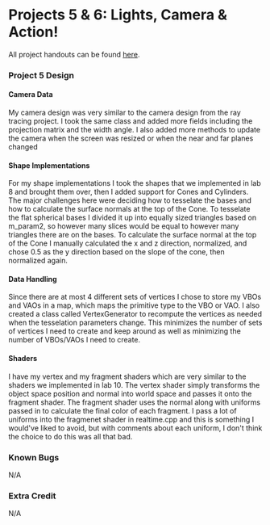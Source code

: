 # Projects 5 & 6: Lights, Camera & Action!

All project handouts can be found [here](https://cs1230.graphics/projects).


### Project 5 Design

#### Camera Data
My camera design was very similar to the camera design from the ray tracing project. I took the same class and added more fields including the projection matrix and the width angle. I also added more methods to update the camera when the screen was resized or when the near and far planes changed

#### Shape Implementations
For my shape implementations I took the shapes that we implemented in lab 8 and brought them over, then I added support for Cones and Cylinders. The major challenges here were deciding how to tesselate the bases and how to calculate the surface normals at the top of the Cone. To tesselate the flat spherical bases I divided it up into equally sized triangles based on m_param2, so however many slices would be equal to however many triangles there are on the bases. To calculate the surface normal at the top of the Cone I manually calculated the x and z direction, normalized, and chose 0.5 as the y direction based on the slope of the cone, then normalized again.

#### Data Handling
Since there are at most 4 different sets of vertices I chose to store my VBOs and VAOs in a map, which maps the primitive type to the VBO or VAO. I also created a class called VertexGenerator to recompute the vertices as needed when the tesselation parameters change. This minimizes the number of sets of vertices I need to create and keep around as well as minimizing the number of VBOs/VAOs I need to create.

#### Shaders
I have my vertex and my fragment shaders which are very similar to the shaders we implemented in lab 10. The vertex shader simply transforms the object space position and normal into world space and passes it onto the fragment shader. The fragment shader uses the normal along with uniforms passed in to calculate the final color of each fragment. I pass a lot of uniforms into the fragmenet shader in realtime.cpp and this is something I would've liked to avoid, but with comments about each uniform, I don't think the choice to do this was all that bad.

### Known Bugs
N/A

### Extra Credit
N/A
